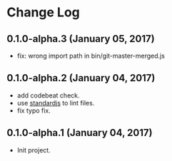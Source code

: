# Change Log

## 0.1.0-alpha.3 (January 05, 2017)
* fix: wrong import path in bin/git-master-merged.js

## 0.1.0-alpha.2 (January 04, 2017)
* add codebeat check.
* use [standardjs](https://standardjs.com/readme-zhcn.html#can-i-use-a-javascript-language-variant-like-flow) to lint files.
* fix typo fix.

## 0.1.0-alpha.1 (January 04, 2017)
* Init project.